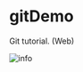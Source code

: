# gitDemo
Git tutorial. (Web) 

![info](https://user-images.githubusercontent.com/69856071/177672187-a6fa55df-2d4d-4518-b647-cb056cd664e6.png)
